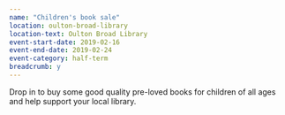 ```yaml
---
name: "Children's book sale"
location: oulton-broad-library
location-text: Oulton Broad Library
event-start-date: 2019-02-16
event-end-date: 2019-02-24
event-category: half-term
breadcrumb: y
---
```


Drop in to buy some good quality pre-loved books for children of all ages and help support your local library.
